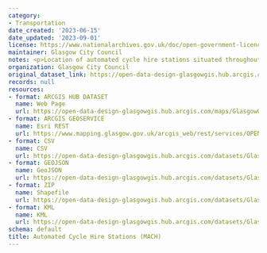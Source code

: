 ```yaml
---
category:
- Transportation
date_created: '2023-06-15'
date_updated: '2023-09-01'
license: https://www.nationalarchives.gov.uk/doc/open-government-licence/version/3/
maintainer: Glasgow City Council
notes: <p>Location of automated cycle hire stations situated throughout Glasgow.</p>
organization: Glasgow City Council
original_dataset_link: https://open-data-design-glasgowgis.hub.arcgis.com/maps/GlasgowGIS::automated-cycle-hire-stations-mach
records: null
resources:
- format: ARCGIS HUB DATASET
  name: Web Page
  url: https://open-data-design-glasgowgis.hub.arcgis.com/maps/GlasgowGIS::automated-cycle-hire-stations-mach
- format: ARCGIS GEOSERVICE
  name: Esri REST
  url: https://www.mapping.glasgow.gov.uk/arcgis_web/rest/services/OPEN_DATA/MACH_stations/MapServer/0
- format: CSV
  name: CSV
  url: https://open-data-design-glasgowgis.hub.arcgis.com/datasets/GlasgowGIS::automated-cycle-hire-stations-mach.csv?outSR=%7B%22latestWkid%22%3A27700%2C%22wkid%22%3A27700%7D
- format: GEOJSON
  name: GeoJSON
  url: https://open-data-design-glasgowgis.hub.arcgis.com/datasets/GlasgowGIS::automated-cycle-hire-stations-mach.geojson?outSR=%7B%22latestWkid%22%3A27700%2C%22wkid%22%3A27700%7D
- format: ZIP
  name: Shapefile
  url: https://open-data-design-glasgowgis.hub.arcgis.com/datasets/GlasgowGIS::automated-cycle-hire-stations-mach.zip?outSR=%7B%22latestWkid%22%3A27700%2C%22wkid%22%3A27700%7D
- format: KML
  name: KML
  url: https://open-data-design-glasgowgis.hub.arcgis.com/datasets/GlasgowGIS::automated-cycle-hire-stations-mach.kml?outSR=%7B%22latestWkid%22%3A27700%2C%22wkid%22%3A27700%7D
schema: default
title: Automated Cycle Hire Stations (MACH)
---
```

